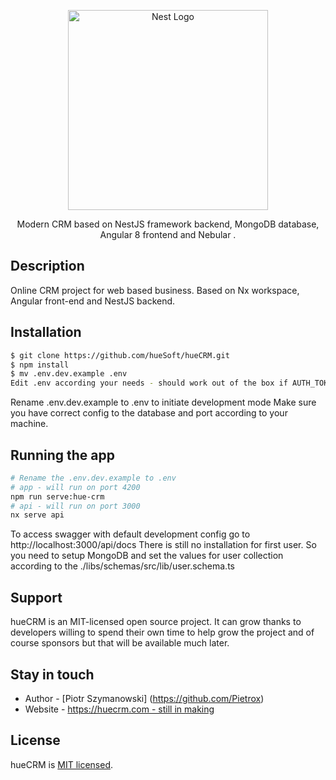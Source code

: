 <p align="center">
  <a href="http://huecrm.com/" target="blank"><img src="https://i.postimg.cc/nVdnWHrT/hueCRM.png" width="320" alt="Nest Logo" /></a>
</p>
  <p align="center">Modern CRM based on NestJS framework backend, MongoDB database, Angular 8 frontend and Nebular </a>.</p>
    <p align="center">


## Description

Online CRM project for web based business. Based on Nx workspace, Angular front-end and NestJS backend.

## Installation

```bash
$ git clone https://github.com/hueSoft/hueCRM.git
$ npm install
$ mv .env.dev.example .env
Edit .env according your needs - should work out of the box if AUTH_TOKEN is set, example value is not secure
```

Rename .env.dev.example to .env to initiate development mode
Make sure you have correct config to the database and port according to your machine.

## Running the app

```bash
# Rename the .env.dev.example to .env
# app - will run on port 4200
npm run serve:hue-crm
# api - will run on port 3000
nx serve api 

```
To access swagger with default development config go to http://localhost:3000/api/docs
There is still no installation for first user. So you need to setup MongoDB and set the values for user collection according to the ./libs/schemas/src/lib/user.schema.ts
## Support

hueCRM is an MIT-licensed open source project. It can grow thanks to developers willing to spend their own time to help grow the project and of course sponsors but that will be available much later.

## Stay in touch

- Author - [Piotr Szymanowski] (https://github.com/Pietrox)
- Website - [https://huecrm.com - still in making](https://huecrm.com/)

## License

  hueCRM is [MIT licensed](LICENSE).
